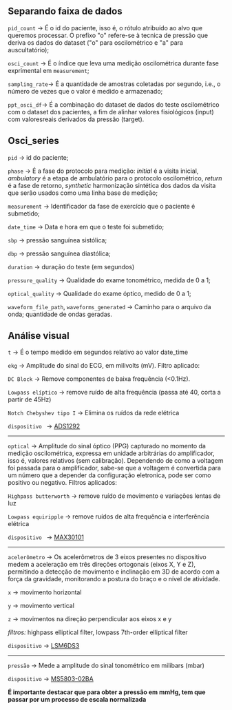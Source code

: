 ## Separando faixa de dados

```pid_count``` $\rightarrow$ É o id do paciente, isso é, o rótulo atribuído ao alvo que queremos processar. O prefixo "o" refere-se à tecnica de pressão que deriva os dados do dataset ("o" para oscilométrico e "a" para auscultatório);

```osci_count``` $\rightarrow$ É o índice que leva uma medição oscilométrica durante fase exprimental em ```measurement```;

```sampling_rate```$\rightarrow$ É a quantidade de amostras coletadas por segundo, i.e., o número de vezes que o valor é medido e armazenado;

```ppt_osci_df```$\rightarrow$ É a combinação do dataset de dados do teste oscilométrico com o dataset dos pacientes, a fim de alinhar valores fisiológicos (input) com valoresreais derivados da pressão (target).

## Osci_series
```pid``` $\rightarrow$ id do paciente; <p>
```phase``` $\rightarrow$ É a fase do protocolo para medição: _initial_ é a visita inicial, _ambulatory_ é a etapa de ambulatório para o protocolo oscilométrico, _return_ é a fase de retorno, _synthetic_ harmonização sintética dos dados da visita que serão usados como uma linha base de medição; <p>
```measurement``` $\rightarrow$ Identificador da fase de exercício que o paciente é submetido; <p>
```date_time``` $\rightarrow$ Data e hora em que o teste foi submetido; <p>
```sbp``` $\rightarrow$ pressão sanguínea sistólica; <p>
```dbp``` $\rightarrow$ pressão sanguínea diastólica; <p>
```duration``` $\rightarrow$ duração do teste (em segundos) <p>
```pressure_quality``` $\rightarrow$ Qualidade do exame tonométrico, medida de 0 a 1; <p>
```optical_quality``` $\rightarrow$ Qualidade do exame óptico, medido de 0 a 1; <p>
```waveform_file_path```, ```waveforms_generated``` $\rightarrow$ Caminho para o arquivo da onda; quantidade de ondas geradas.

## Análise visual

```t``` $\rightarrow$ É o tempo medido em segundos relativo ao valor date_time

```ekg``` $\rightarrow$ Amplitude do sinal do ECG, em milivolts (mV). Filtro aplicado: 

```DC Block``` $\rightarrow$ Remove componentes de baixa frequência (<0.1Hz).

```Lowpass elíptico``` $\rightarrow$ remove ruído de alta frequência (passa até 40, corta a partir de 45Hz)

```Notch Chebyshev tipo I``` $\rightarrow$ Elimina os ruídos da rede elétrica

```dispositivo ``` $\rightarrow$ [ADS1292](https://www.ti.com/product/ADS1292)

--------

```optical``` $\rightarrow$ Amplitude do sinal óptico (PPG) capturado no momento da medição oscilométrica, expressa em unidade arbitrárias do amplificador, isso é, valores relativos (sem calibração). Dependendo de como a voltagem foi passada para o amplificador, sabe-se que a voltagem é convertida para um número que a depender da configuração eletronica, pode ser como positivo ou negativo. Filtros aplicados:

```Highpass butterworth``` $\rightarrow$  remove ruído de movimento e variações lentas de luz

```Lowpass equiripple``` $\rightarrow$ remove ruídos de alta frequência e interferência elétrica

```dispositivo ``` $\rightarrow$ [MAX30101](https://www.maximintegrated.com/en/products/interface/signal-integrity/MAX30101.html)

--------

```acelerômetro``` $\rightarrow$ Os acelerômetros de 3 eixos presentes no dispositivo medem a aceleração em três direções ortogonais (eixos X, Y e Z), 
permitindo a detecção de movimento e inclinação em 3D de acordo com a força da gravidade, monitorando a postura do braço e o nível de atividade. 

```x``` $\rightarrow$ movimento horizontal

```y``` $\rightarrow$ movimento vertical

```z``` $\rightarrow$ movimentos na direção perpendicular aos eixos x e y

_filtros:_ highpass elliptical filter, lowpass 7th-order elliptical filter

```dispositivo``` $\rightarrow$ [LSM6DS3](https://www.st.com/en/mems-and-sensors/lsm6ds3tr-c.html)

--------

```pressão``` $\rightarrow$ Mede a amplitude do sinal tonométrico em milibars (mbar)

```dispositivo``` $\rightarrow$ [MS5803-02BA](https://www.te.com/commerce/DocumentDelivery/DDEController?Action=srchrtrv&DocNm=MS5803-02BA&DocType=Data+Sheet&DocLang=English)

**É importante destacar que para obter a pressão em mmHg, tem que passar por um processo de escala normalizada**